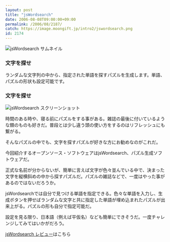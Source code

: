 ```yaml
---
layout: post
title: "jsWordsearch"
date: 2006-08-08T09:00:00+09:00
permalink: /2006/08/2187/
catch: https://image.moongift.jp/intro2/jswordsearch.png
id: 2174
---
```

 ![jsWordsearch サムネイル](https://image.moongift.jp/intro2/jswordsearch.t.png "jsWordsearch サムネイル")
  

### 文字を探せ
  
ランダムな文字列の中から、指定された単語を探すパズルを生成します。単語、パズルの形状も設定可能です。  
<!--more-->  

### 文字を探せ
  

![jsWordsearch スクリーンショット](https://image.moongift.jp/intro2/jswordsearch.png "jsWordsearch スクリーンショット")

  

時間のある時や、寝る前にパズルをする事がある。雑誌の最後に付いているような類のものも好きだ。普段とは少し違う頭の使い方をするのはリフレッシュにも繋がる。

  

そんなパズルの中でも、文字を探すパズルが好きな方にお勧めなのがこれだ。

  

今回紹介するオープンソース・ソフトウェアはjsWordsearch、パズル生成ソフトウェアだ。

  

正式な名前が分からないが、簡単に言えば文字が色々並んでいる中で、決まった文字を縦横斜めの中から探すパズルだ。パズルの雑誌などで、一度はやった事があるのではないだろうか。

  

jsWordsearchでは自分で見つける単語を指定できる。色々な単語を入力し、生成ボタンを押せばランダムな文字と共に指定した単語が埋め込まれたパズルが出来上がる。パズルの形も自分で指定可能だ。

  

設定を見る限り、日本語（例えば平仮名）なども簡単にできそうだ。一度チャレンジしてみてはいかがだろう。

  

[jsWordsearch レビュー](http://oss.moongift.jp/review/i-2191.html)はこちら

